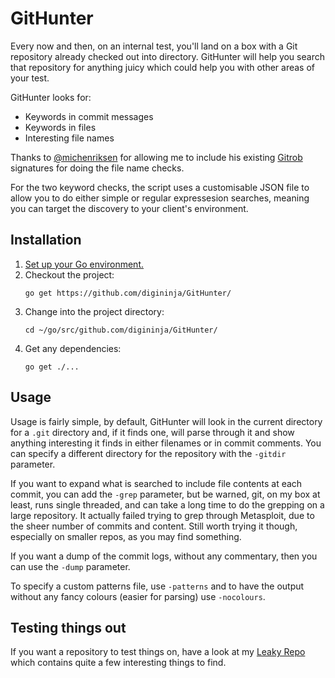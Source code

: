 # GitHunter
Every now and then, on an internal test, you'll land on a box with a Git repository already checked out into directory. GitHunter will help you search that repository for anything juicy which could help you with other areas of your test.

GitHunter looks for:
* Keywords in commit messages
* Keywords in files
* Interesting file names

Thanks to [@michenriksen](https://github.com/michenriksen/) for allowing me to include his existing [Gitrob](https://github.com/michenriksen/gitrob) signatures for doing the file name checks.

For the two keyword checks, the script uses a customisable JSON file to allow you to do either simple or regular expressesion searches, meaning you can target the discovery to your client's environment.

## Installation
1. [Set up your Go environment.](https://golang.org/doc/install)
1. Checkout the project:
    ```
    go get https://github.com/digininja/GitHunter/
    ```
1. Change into the project directory:
    ```
    cd ~/go/src/github.com/digininja/GitHunter/
    ```
1. Get any dependencies:
    ```
    go get ./...
    ```

## Usage
Usage is fairly simple, by default, GitHunter will look in the current directory for a `.git` directory and, if it finds one, will parse through it and show anything interesting it finds in either filenames or in commit comments. You can specify a different directory for the repository with the `-gitdir` parameter.

If you want to expand what is searched to include file contents at each commit, you can add the `-grep` parameter, but be warned, git, on my box at least, runs single threaded, and can take a long time to do the grepping on a large repository. It actually failed trying to grep through Metasploit, due to the sheer number of commits and content. Still worth trying it though, especially on smaller repos, as you may find something.

If you want a dump of the commit logs, without any commentary, then you can use the `-dump` parameter.

To specify a custom patterns file, use `-patterns` and to have the output without any fancy colours (easier for parsing) use `-nocolours`.

## Testing things out
If you want a repository to test things on, have a look at my [Leaky Repo](https://github.com/digininja/leakyrepo) which contains quite a few interesting things to find.
